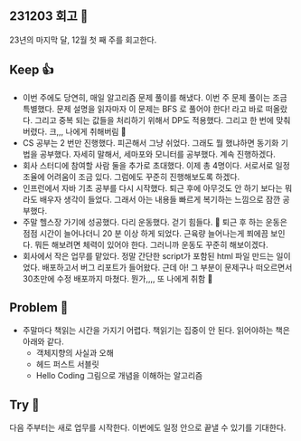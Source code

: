## 231203 회고 💬
23년의 마지막 달, 12월 첫 째 주를 회고한다.
## Keep 👍
- 이번 주에도 당연히, 매일 알고리즘 문제 풀이를 해냈다. 이번 주 문제 풀이는 조금 특별했다. 문제 설명을 읽자마자 이 문제는 BFS 로 풀어야 한다! 라고 바로 떠올랐다. 그리고 중복 되는 값들을 처리하기 위해서 DP도 적용했다. 그리고 한 번에 맞춰버렸다. 크,,, 나에게 취해버림 🤪
- CS 공부는 2 번만 진행했다. 피곤해서 그냥 쉬었다. 그래도 뭘 했냐하면 동기화 기법을 공부했다. 자세히 말해서, 세마포와 모니터를 공부했다. 계속 진행하겠다.
- 회사 스터디에 참여할 사람 둘을 추가로 초대했다. 이제 총 4명이다. 서로서로 일정 조율에 어려움이 조금 있다. 그럼에도 꾸준히 진행해보도록 하겠다.
- 인프런에서 자바 기초 공부를 다시 시작했다. 퇴근 후에 아무것도 안 하기 보다는 뭐라도 배우자 생각이 들었다. 그래서 아는 내용들 빠르게 복기하는 느낌으로 잠깐 공부했다.
- 주말 헬스장 가기에 성공했다. 다리 운동했다. 걷기 힘들다. 🦵 퇴근 후 하는 운동은 점점 시간이 늘어나더니 20 분 이상 하게 되었다. 근육량 늘어나는게 쬐에끔 보인다. 뭐든 해보려면 체력이 있어야 한다. 그러니까 운동도 꾸준히 해보이겠다.
- 회사에서 작은 업무를 맡았다. 정말 간단한 script가 포함된 html 파일 만드는 일이었다. 배포하고서 버그 리포트가 들어왔다. 근데 아! 그 부분이 문제구나 떠오르면서 30초만에 수정 배포까지 마쳤다. 뭔가,,,, 또 나에게 취함 🤪
## Problem 🤢
- 주말마다 책읽는 시간을 가지기 어렵다. 책읽기는 집중이 안 된다. 읽어야하는 책은 아래와 같다.
	- 객체지향의 사실과 오해
	- 헤드 퍼스트 서블릿
	- Hello Coding 그림으로 개념을 이해하는 알고리즘
## Try 🧚
다음 주부터는 새로 업무를 시작한다. 이번에도 일정 안으로 끝낼 수 있기를 기대한다.